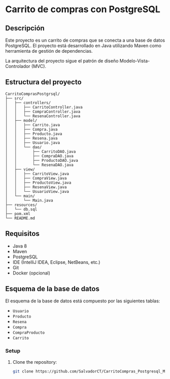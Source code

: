 # Carrito de compras con PostgreSQL

## Descripción
Este proyecto es un carrito de compras que se conecta a una base de datos PostgreSQL. El proyecto está desarrollado en Java utilizando Maven como herramienta de gestión de dependencias. 

La arquitectura del proyecto sigue el patrón de diseño Modelo-Vista-Controlador (MVC).

## Estructura del proyecto
```
CarritoComprasPostgrsql/
├── src/
│   ├── controllers/
│   │   ├── CarritoController.java
│   │   ├── CompraController.java
│   │   └── ResenaController.java
│   ├── model/
│   │   ├── Carrito.java
│   │   ├── Compra.java
│   │   ├── Producto.java
│   │   ├── Resena.java
│   │   ├── Usuario.java
│   │   └── dao/
│   │       ├── CarritoDAO.java
│   │       ├── CompraDAO.java
│   │       ├── ProductoDAO.java
│   │       └── ResenaDAO.java
│   ├── view/
│   │   ├── CarritoView.java
│   │   ├── CompraView.java
│   │   ├── ProductoView.java
│   │   ├── ResenaView.java
│   │   └── UsuarioView.java
│   └── main/
│       └── Main.java
├── resources/
│   └── db.sql
├── pom.xml
└── README.md
```

## Requisitos
- Java 8
- Maven
- PostgreSQL
- IDE (IntelliJ IDEA, Eclipse, NetBeans, etc.)
- Git
- Docker (opcional)

## Esquema de la base de datos
El esquema de la base de datos está compuesto por las siguientes tablas:

- `Usuario`
- `Producto`
- `Resena`
- `Compra`
- `CompraProducto`
- `Carrito`

### Setup

1. Clone the repository:
   ```sh
   git clone https://github.com/SalvadorCT/CarritoCompras_Postgresql_MVC.git 
```

